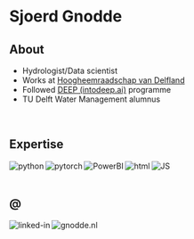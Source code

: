 # Sjoerd Gnodde
## About
- Hydrologist/Data scientist
- Works at [Hoogheemraadschap van Delfland](https://www.hhdelfland.nl/)
- Followed [DEEP (intodeep.ai)](https://intodeep.ai/) programme
- TU Delft Water Management alumnus


<br>

## Expertise
[<img align="left" alt="python" src="https://img.shields.io/badge/Python-3776AB.svg?&style=for-the-badge&logo=python&logoColor=white" />](https://www.python.org/)

[<img align="left" alt="pytorch" src="https://img.shields.io/badge/PyTorch-EE4C2C.svg?&style=for-the-badge&logo=pytorch&logoColor=white" />](https://pytorch.org/)

[<img align="left" alt="PowerBI" src="https://img.shields.io/badge/Power_BI-F2C811.svg?&style=for-the-badge&logo=powerbi&logoColor=black" />](https://powerbi.microsoft.com/)


[<img align="left" alt="html" src="https://img.shields.io/badge/HTML-23E34F26.svg?&style=for-the-badge&logo=HTML5&logoColor=white" />](https://en.wikipedia.org/wiki/HTML)
[<img align="left" alt="JS" src="https://img.shields.io/badge/JavaScript%20-F7DF1E.svg?&style=for-the-badge&logo=JavaScript&logoColor=black" />](https://en.wikipedia.org/wiki/JavaScript)

<br>
<br>

## @
[<img align="left" alt="linked-in" src="https://img.shields.io/badge/linkedin-%230077B5.svg?&style=for-the-badge&logo=linkedin&logoColor=white" />](https://www.linkedin.com/in/sjoerdgnodde)
[<img align="left" alt="gnodde.nl" src="https://img.shields.io/badge/gnodde.nl-%2312100E.svg?&style=for-the-badge&logo=HTML5&logoColor=white" />](http://gnodde.nl/index.html)


